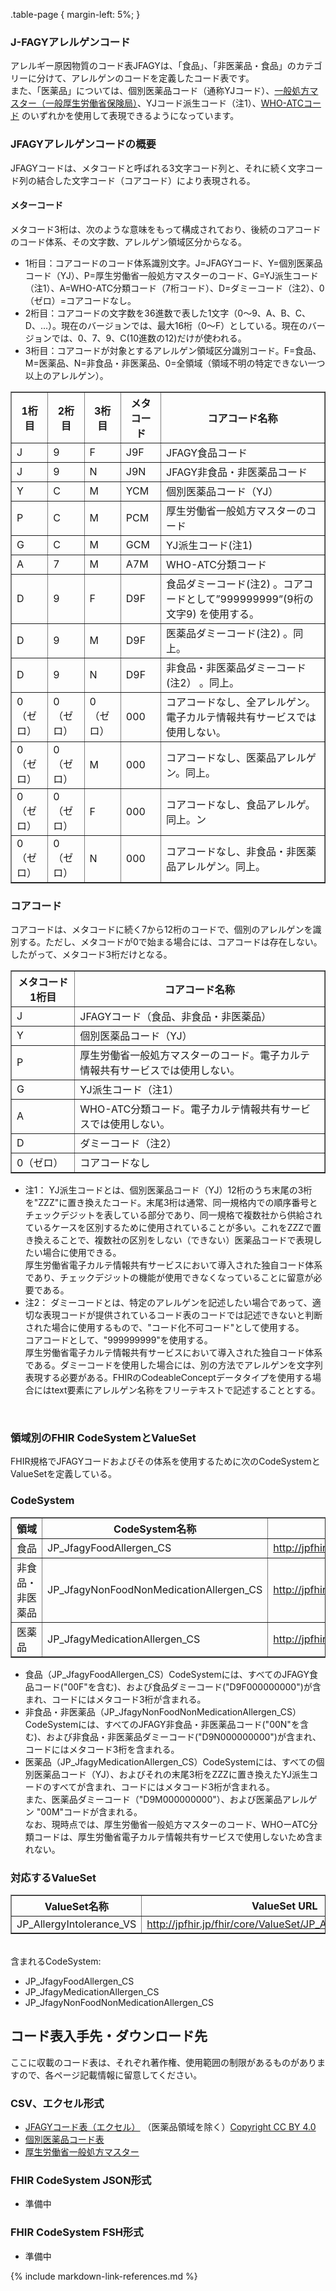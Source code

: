 .table-page {
  margin-left: 5%;
}


###  J-FAGYアレルゲンコード

アレルギー原因物質のコード表JFAGYは、「食品」、「非医薬品・食品」のカテゴリーに分けて、アレルゲンのコードを定義したコード表です。<br>
また、「医薬品」については、個別医薬品コード（通称YJコード）、[一般処方マスター（一般厚生労働省保険局）](https://www.mhlw.go.jp/seisakunitsuite/bunya/kenkou_iryou/iryouhoken/shohosen_200401.html)、YJコード派生コード（注1）、[WHO-ATCコード](https://www.who.int/tools/atc-ddd-toolkit/atc-classification) のいずれかを使用して表現できるようになっています。

###  JFAGYアレルゲンコードの概要
JFAGYコードは、メタコードと呼ばれる3文字コード列と、それに続く文字コード列の結合した文字コード（コアコード）により表現される。

####  メターコード
メタコード3桁は、次のような意味をもって構成されており、後続のコアコードのコード体系、その文字数、アレルゲン領域区分からなる。

  - 1桁目：コアコードのコード体系識別文字。J=JFAGYコード、Y=個別医薬品コード（YJ）、P=厚生労働省一般処方マスターのコード、G=YJ派生コード（注1）、A=WHO-ATC分類コード（7桁コード）、D=ダミーコード（注2）、0（ゼロ）=コアコードなし。
  - 2桁目：コアコードの文字数を36進数で表した1文字（0〜9、A、B、C、D、…）。現在のバージョンでは、最大16桁（0〜F）としている。現在のバージョンでは、0、7、9、C(10進数の12)だけが使われる。
  - 3桁目：コアコードが対象とするアレルゲン領域区分識別コード。F=食品、M=医薬品、N=非食品・非医薬品、0=全領域（領域不明の特定できない一つ以上のアレルゲン）。


<table border="1" class="table-page" style="border-collapse: collapse">
  <thead>
    <tr>
      <th>1桁目</th>
      <th>2桁目</th>
      <th>3桁目</th>
      <th>メタコード</th>
      <th>コアコード名称　</th>
    </tr>
  </thead>
  <tbody>
    <tr>
      <td>J</td>
      <td>9</td>
      <td>F</td>
      <td>J9F</td>
      <td>JFAGY食品コード</td>
    </tr>
    <tr>
      <td>J</td>
      <td>9</td>
      <td>N</td>
      <td>J9N</td>
      <td>JFAGY非食品・非医薬品コード</td>
    </tr>
    <tr>
      <td>Y</td>
      <td>C</td>
      <td>M</td>
      <td>YCM</td>
      <td>個別医薬品コード（YJ）</td>
    </tr>
    <tr>
      <td>P</td>
      <td>C</td>
      <td>M</td>
      <td>PCM</td>
      <td>厚生労働省一般処方マスターのコード</td>
    </tr>
    <tr>
      <td>G</td>
      <td>C</td>
      <td>M</td>
      <td>GCM</td>
      <td>YJ派生コード(注1)</td>
    </tr>
    <tr>
      <td>A</td>
      <td>7</td>
      <td>M</td>
      <td>A7M</td>
      <td>WHO-ATC分類コード</td>
    </tr>
    <tr>
      <td>D</td>
      <td>9</td>
      <td>F</td>
      <td>D9F</td>
      <td>食品ダミーコード(注2) 。コアコードとして”999999999”(9桁の文字9) を使用する。</td>
    </tr>
    <tr>
      <td>D</td>
      <td>9</td>
      <td>M</td>
      <td>D9F</td>
      <td>医薬品ダミーコード(注2) 。同上。</td>
    </tr>
    <tr>
      <td>D</td>
      <td>9</td>
      <td>N</td>
      <td>D9F</td>
      <td>非食品・非医薬品ダミーコード(注2） 。同上。</td>
    </tr>
    <tr>
      <td>0（ゼロ）</td>
      <td>0（ゼロ）</td>
      <td>0（ゼロ）</td>
      <td>000</td>
      <td>コアコードなし、全アレルゲン。電子カルテ情報共有サービスでは使用しない。</td>
    </tr>
    <tr>
      <td>0（ゼロ）</td>
      <td>0（ゼロ）</td>
      <td>M</td>
      <td>000</td>
      <td>コアコードなし、医薬品アレルゲン。同上。</td>
    </tr>
    <tr>
      <td>0（ゼロ）</td>
      <td>0（ゼロ）</td>
      <td>F</td>
      <td>000</td>
      <td>コアコードなし、食品アレルゲ。同上。ン</td>
    </tr>
    <tr>
      <td>0（ゼロ）</td>
      <td>0（ゼロ）</td>
      <td>N</td>
      <td>000</td>
      <td>コアコードなし、非食品・非医薬品アレルゲン。同上。</td>
    </tr>
  </tbody>
</table>

###  コアコード
コアコードは、メタコードに続く7から12桁のコードで、個別のアレルゲンを識別する。ただし、メタコードが0で始まる場合には、コアコードは存在しない。したがって、メタコード3桁だけとなる。

<table border="1" class="table-page" style="border-collapse: collapse">
  <thead>
    <tr>
      <th>メタコード1桁目</th>
      <th>コアコード名称　</th>
    </tr>
  </thead>
  <tbody>
    <tr>
      <td>J</td>
      <td>JFAGYコード（食品、非食品・非医薬品）</td>
    </tr>
    <tr>
      <td>Y</td>
      <td>個別医薬品コード（YJ）</td>
    </tr>
    <tr>
      <td>P</td>
      <td>厚生労働省一般処方マスターのコード。電子カルテ情報共有サービスでは使用しない。</td>
    </tr>
    <tr>
      <td>G</td>
      <td>YJ派生コード（注1）</td>
    </tr>
    <tr>
      <td>A</td>
      <td>WHO-ATC分類コード。電子カルテ情報共有サービスでは使用しない。</td>
    </tr>
    <tr>
      <td>D</td>
      <td>ダミーコード（注2）</td>
    </tr>
    <tr>
      <td>0（ゼロ）</td>
      <td>コアコードなし</td>
    </tr>
  </tbody>
</table>

  - 注1： YJ派生コードとは、個別医薬品コード（YJ）12桁のうち末尾の3桁を"ZZZ"に置き換えたコード。末尾3桁は通常、同一規格内での順序番号とチェックデジットを表している部分であり、同一規格で複数社から供給されているケースを区別するために使用されていることが多い。これをZZZで置き換えることで、複数社の区別をしない（できない）医薬品コードで表現したい場合に使用できる。<br>
  厚生労働省電子カルテ情報共有サービスにおいて導入された独自コード体系であり、チェックデジットの機能が使用できなくなっていることに留意が必要である。
  - 注2： ダミーコードとは、特定のアレルゲンを記述したい場合であって、適切な表現コードが提供されているコード表のコードでは記述できないと判断された場合に使用するもので、"コード化不可コード"として使用する。<br>
  コアコードとして、"999999999"を使用する。
  <br>厚生労働省電子カルテ情報共有サービスにおいて導入された独自コード体系である。ダミーコードを使用した場合には、別の方法でアレルゲンを文字列表現する必要がある。FHIRのCodeableConceptデータタイプを使用する場合にはtext要素にアレルゲン名称をフリーテキストで記述することとする。

<br>

###  領域別のFHIR CodeSystemとValueSet
FHIR規格でJFAGYコードおよびその体系を使用するために次のCodeSystemとValueSetを定義している。

###  CodeSystem


<table class="table-page" border="1" style="border-collapse: collapse">
  <thead>
    <tr>
      <th>領域</th>
      <th>CodeSystem名称</th>
      <th>CodeSystem URL　</th>
    </tr>
  </thead>
  <tbody>
    <tr>
      <td>食品</td>
      <td>JP_JfagyFoodAllergen_CS</td>
      <td><a href="http://jpfhir.jp/fhir/core/CodeSystem/JP_JfagyFoodAllergen_CS">http://jpfhir.jp/fhir/core/CodeSystem/JP_JfagyFoodAllergen_CS</a></td>
    </tr>
    <tr>
      <td>非食品・非医薬品</td>
      <td>JP_JfagyNonFoodNonMedicationAllergen_CS</td>
      <td><a href="http://jpfhir.jp/fhir/core/CodeSystem/JP_JfagyNonFoodNonMedicationAllergen_CS">http://jpfhir.jp/fhir/core/CodeSystem/JP_JfagyNonFoodNonMedicationAllergen_CS</a></td>
    </tr>
    <tr>
      <td>医薬品</td>
      <td>JP_JfagyMedicationAllergen_CS</td>
      <td><a href="http://jpfhir.jp/fhir/core/CodeSystem/JP_JfagyMedicationAllergen_CS">http://jpfhir.jp/fhir/core/CodeSystem/JP_JfagyMedicationAllergen_CS</a></td>
    </tr>
  </tbody>
</table>

  - 食品（JP_JfagyFoodAllergen_CS）CodeSystemには、すべてのJFAGY食品コード("00F"を含む)、および食品ダミーコード("D9F000000000")が含まれ、コードにはメタコード3桁が含まれる。
  - 非食品・非医薬品（JP_JfagyNonFoodNonMedicationAllergen_CS）CodeSystemには、すべてのJFAGY非食品・非医薬品コード("00N"を含む)、および非食品・非医薬品ダミーコード("D9N000000000")が含まれ、コードにはメタコード3桁を含まれる。
  - 医薬品（JP_JfagyMedicationAllergen_CS）CodeSystemには、すべての個別医薬品コード（YJ）、およびそれの末尾3桁をZZZに置き換えたYJ派生コードのすべてが含まれ、コードにはメタコード3桁が含まれる。<br>
  また、医薬品ダミーコード（"D9M000000000"）、および医薬品アレルゲン
  "00M"コードが含まれる。<br>
  なお、現時点では、厚生労働省一般処方マスターのコード、WHOーATC分類コードは、厚生労働省電子カルテ情報共有サービスで使用しないため含まれない。

###  対応するValueSet

<table class="table-page" border="1" style="border-collapse: collapse">
  <thead>
    <tr>
      <th>ValueSet名称</th>
      <th>ValueSet URL</th>
    </tr>
  </thead>
  <tbody>
    <tr>
      <td>JP_AllergyIntolerance_VS</td>
      <td><a href="http://jpfhir.jp/fhir/core/ValueSet/JP_AllergyIntolerance_VS">http://jpfhir.jp/fhir/core/ValueSet/JP_AllergyIntolerance_VS</a></td>
    </tr>
  </tbody>
</table>

<br>含まれるCodeSystem:   

  - JP_JfagyFoodAllergen_CS
  - JP_JfagyMedicationAllergen_CS
  - JP_JfagyNonFoodNonMedicationAllergen_CS

##  コード表入手先・ダウンロード先
ここに収載のコード表は、それぞれ著作権、使用範囲の制限があるものがありますので、各ページ記載情報に留意してください。

###  CSV、エクセル形式
  - [JFAGYコード表（エクセル）](https://jpfhir.jp/fhir/core/terminology/JFAGY/JFAGY_20240709V2.xlsx) （医薬品領域を除く）[Copyright CC BY 4.0](https://creativecommons.org/licenses/by/4.0/legalcode.ja#s3)
  - [個別医薬品コード表](http://www.capstandard.jp/)
  - [厚生労働省一般処方マスター](https://www.mhlw.go.jp/seisakunitsuite/bunya/kenkou_iryou/iryouhoken/shohosen_200401.html)

###  FHIR CodeSystem JSON形式

  - 準備中

###  FHIR CodeSystem FSH形式

  - 準備中



{% include markdown-link-references.md %}